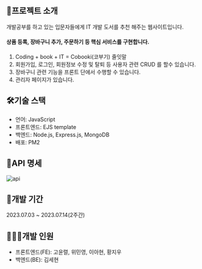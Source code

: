 ## 🐢프로젝트 소개

개발공부를 하고 있는 입문자들에게 IT 개발 도서를 추천 해주는 웹사이트입니다.

#### 상품 등록, 장바구니 추가, 주문하기 등 핵심 서비스를 구현합니다.

1. Coding + book + IT = Cobooki(코부기) 줄잇말
2. 회원가입, 로그인, 회원정보 수정 및 탈퇴 등 사용자 관련 CRUD 를 할수 있습니다.
3. 장바구니 관련 기능을 프론트 단에서 수행할 수 있습니다.
4. 관리자 페이지가 있습니다.

## 🛠기술 스택

- 언어: JavaScript
- 프론트엔드: EJS template
- 백엔드: Node.js, Express.js, MongoDB
- 배포: PM2

## 🔗API 명세

![api](https://github.com/hyonie-Kim/cobooki/assets/107483199/08fcb37d-0824-4459-9258-48eda41fa2a4)
## 📍개발 기간

2023.07.03 ~ 2023.07.14(2주간)

## 👩🏻‍💻개발 인원

- 프론트엔드(FE): 고윤렬, 위민영, 이아현, 황지우
- 백엔드(BE): 김세현
